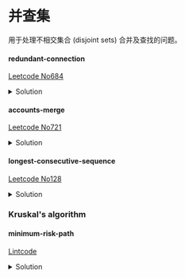 # 并查集

用于处理不相交集合 (disjoint sets) 合并及查找的问题。

#### redundant-connection
[Leetcode No684](https://leetcode.com/problems/redundant-connection/)
<details>
  <summary>Solution</summary> 

```Python
class Solution:
    def findRedundantConnection(self, edges: List[List[int]]) -> List[int]:
        
        parent = list(range(len(edges) + 1))
        
        def find(x):
            if parent[parent[x]] != parent[x]:
                parent[x] = find(parent[x])
            return parent[x]
        
        def union(x, y):
            px, py = find(x), find(y)
            if px == py:
                return False
            parent[px] = py
            return True
        
        for u, v in edges:
            if not union(u, v):
                return [u, v]
```
</details>

#### accounts-merge
[Leetcode No721](https://leetcode.com/problems/accounts-merge/)
<details>
  <summary>Solution</summary> 

```Python
class Solution:
    def accountsMerge(self, accounts: List[List[str]]) -> List[List[str]]:
        
        parent = []
        
        def find(x):
            if parent[parent[x]] != parent[x]:
                parent[x] = find(parent[x])
            return parent[x]
        
        def union(x, y):
            parent[find(x)] = find(y)
            return
        
        email2name = {}
        email2idx = {}
        i = 0
        for acc in accounts:
            for email in acc[1:]:
                email2name[email] = acc[0]
                if email not in email2idx:
                    parent.append(i)
                    email2idx[email] = i
                    i += 1
                union(email2idx[acc[1]], email2idx[email])
        
        result = collections.defaultdict(list)
        for email in email2name:
            result[find(email2idx[email])].append(email)
        
        return [[email2name[s[0]]] + sorted(s) for s in result.values()]
```
</details>

#### longest-consecutive-sequence
[Leetcode No128](https://leetcode.com/problems/longest-consecutive-sequence/)
<details>
  <summary>Solution</summary> 

```Python
class Solution:
    def longestConsecutive(self, nums: List[int]) -> int:
        
        parent = {num: num for num in nums}
        length = {num: 1 for num in nums}
        
        def find(x):
            if parent[parent[x]] != parent[x]:
                parent[x] = find(parent[x])
            return parent[x]
        
        def union(x, y):
            px, py = find(x), find(y)
            if px != py:
                parent[px] = py
                length[py] += length[px]
            return
        
        max_length = 0
        for num in nums:
            if num + 1 in parent:
                union(num + 1, num)
            if num - 1 in parent:
                union(num - 1, num)
            
            max_length = max(max_length, length[parent[num]])
        
        return max_length
```
</details>

### **Kruskal's algorithm**

#### minimum-risk-path
[Lintcode](https://www.lintcode.com/problem/minimum-risk-path/description)
<details>
  <summary>Solution</summary> 

> 地图上有 m 条无向边，每条边 (x, y, w) 表示位置 m 到位置 y 的权值为 w。从位置 0 到 位置 n 可能有多条路径。我们定义一条路径的危险值为这条路径中所有的边的最大权值。请问从位置 0 到 位置 n 所有路径中最小的危险值为多少？

最小危险值为最小生成树中 0 到 n 路径上的最大边权。

```Python
# Kruskal's algorithm
class Solution:
    def getMinRiskValue(self, N, M, X, Y, W):
        
        # Kruskal's algorithm with union-find
        parent = list(range(N + 1))
        
        def find(x):
            if parent[parent[x]] != parent[x]:
                parent[x] = find(parent[x])
            return parent[x]
        
        def union(x, y):
            px, py = find(x), find(y)
            if px != py:
                parent[px] = py
                return True
            else:
                return False
        
        edges = sorted(zip(W, X, Y))
        
        for w, x, y in edges:
            if union(x, y) and find(0) == find(N): # early return without constructing MST
                return w
```
</details>